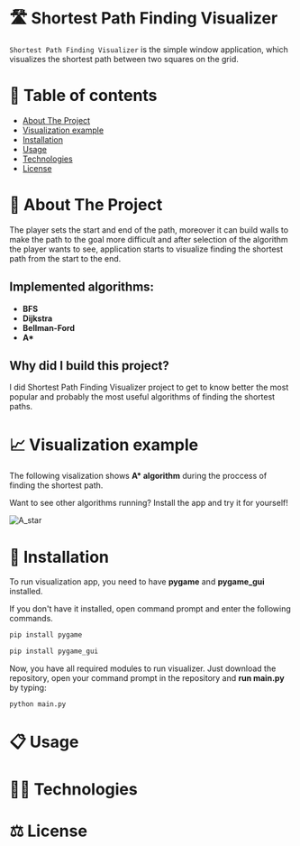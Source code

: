 # 🛣️ Shortest Path Finding Visualizer

`Shortest Path Finding Visualizer` is the simple window application, which visualizes the shortest path between two squares on the grid.

# 📜 Table of contents
* [About The Project](#about-the-project)
* [Visualization example](#visualization-example)
* [Installation](#installation)
* [Usage](#usage)
* [Technologies](#technologies)
* [License](#license)


# 📘 About The Project <a name="#about-the-project"></a>
The player sets the start and end of the path, moreover it can build walls to make the path to the goal more difficult and after selection of the algorithm the player wants to see, application starts to visualize finding the shortest path from the start to the end.

## Implemented algorithms:
- <strong>BFS
- Dijkstra
- Bellman-Ford
- A*</strong>

## Why did I build this project?
I did Shortest Path Finding Visualizer project to get to know better the most popular and probably the most useful algorithms of finding the shortest paths.

# 📈 Visualization example <a name="#visualization-example"></a>
The following visalization shows <strong>A* algorithm</strong> during the proccess of finding the shortest path.
<p>Want to see other algorithms running? Install the app and try it for yourself!</p>

![A_star](https://user-images.githubusercontent.com/67509491/136714105-2d5445c6-c317-430d-a419-0c0081261867.gif)


# 🔧 Installation <a name="#installation"></a>
To run visualization app, you need to have <strong>pygame</strong> and <strong>pygame_gui</strong> installed.

<p>If you don't have it installed, open command prompt and enter the following commands.</p>

```bash
pip install pygame
```

```bash
pip install pygame_gui
```

<p>Now, you have all required modules to run visualizer. Just download the repository, open your command prompt in the repository and <strong>run main.py</strong> by typing:</p>

```bash
python main.py
```

# 📋 Usage <a name="#usage"></a>

# 👨‍💻 Technologies <a name="#technologies"></a>

# ⚖️ License <a name="#license"></a>
